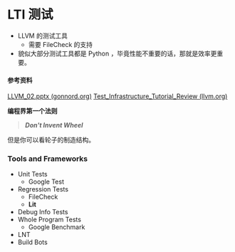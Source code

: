 # LTI 测试
- LLVM 的测试工具
	- 需要 FileCheck 的支持
- 貌似大部分测试工具都是 Python ，毕竟性能不重要的话，那就是效率更重要。

#### 参考资料
[LLVM_02.pptx (gonnord.org)](http://laure.gonnord.org/pro/research/ER03_2015/TestsLLVM.pdf)
[Test_Infrastructure_Tutorial_Review (llvm.org)](https://llvm.org/devmtg/2019-10/slides/Homerding-Kruse-LLVMTestingInfrastructureTutorial.pdf)

**编程界第一个法则** 
> ***Don't Invent Wheel*** 

但是你可以看轮子的制造结构。

### Tools and Frameworks 
- Unit Tests 
	- Google Test 
- Regression Tests 
	- FileCheck 
	- **Lit** 
- Debug Info Tests 
- Whole Program Tests 
	- Google Benchmark 
- LNT 
- Build Bots 





